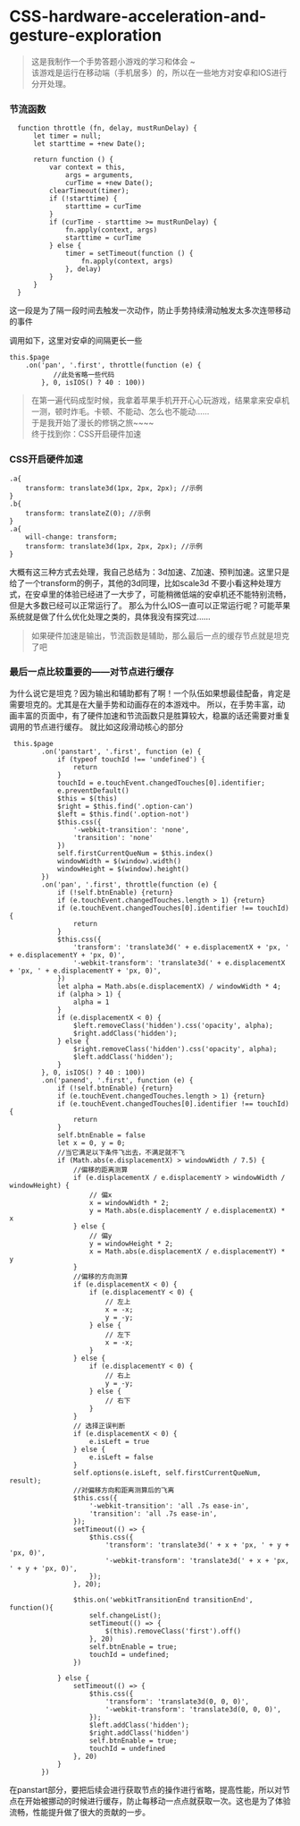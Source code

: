 # CSS-hardware-acceleration-and-gesture-exploration
> 这是我制作一个手势答题小游戏的学习和体会 ~ <br/>
> 该游戏是运行在移动端（手机居多）的，所以在一些地方对安卓和IOS进行分开处理。

<h3>节流函数</h3>

      function throttle (fn, delay, mustRunDelay) {
          let timer = null;
          let starttime = +new Date();

          return function () {
              var context = this,
                  args = arguments,
                  curTime = +new Date();
              clearTimeout(timer);
              if (!starttime) {
                  starttime = curTime
              }
              if (curTime - starttime >= mustRunDelay) {
                  fn.apply(context, args)
                  starttime = curTime
              } else {
                  timer = setTimeout(function () {
                      fn.apply(context, args)
                  }, delay)
              }
          }
      }
  
这一段是为了隔一段时间去触发一次动作，防止手势持续滑动触发太多次连带移动的事件

调用如下，这里对安卓的间隔更长一些

    this.$page
        .on('pan', '.first', throttle(function (e) {
               //此处省略一些代码
            }, 0, isIOS() ? 40 : 100))


> 在第一遍代码成型时候，我拿着苹果手机开开心心玩游戏，结果拿来安卓机一测，顿时炸毛。卡顿、不能动、怎么也不能动……<br/>
> 于是我开始了漫长的修锅之旅~~~~ <br/>
> 终于找到你：CSS开启硬件加速

<h3>CSS开启硬件加速</h3>

    .a{
        transform: translate3d(1px, 2px, 2px); //示例
    }
    .b{
        transform: translateZ(0); //示例
    } 
    .a{
        will-change: transform;
        transform: translate3d(1px, 2px, 2px); //示例
    }
    
大概有这三种方式去处理，我自己总结为：3d加速、Z加速、预判加速。这里只是给了一个transform的例子，其他的3d同理，比如scale3d
不要小看这种处理方式，在安卓里的体验已经进了一大步了，可能稍微低端的安卓机还不能特别流畅，但是大多数已经可以正常运行了。
那么为什么IOS一直可以正常运行呢？可能苹果系统就是做了什么优化处理之类的，具体我没有探究过……


> 如果硬件加速是输出，节流函数是辅助，那么最后一点的缓存节点就是坦克了吧

<h3>最后一点比较重要的——对节点进行缓存</h3>

为什么说它是坦克？因为输出和辅助都有了啊！一个队伍如果想最佳配备，肯定是需要坦克的。尤其是在大量手势和动画存在的本游戏中。
所以，在手势丰富，动画丰富的页面中，有了硬件加速和节流函数只是胜算较大，稳赢的话还需要对重复调用的节点进行缓存。
就比如这段滑动核心的部分

     this.$page
            .on('panstart', '.first', function (e) {
                if (typeof touchId !== 'undefined') {
                    return
                }
                touchId = e.touchEvent.changedTouches[0].identifier;
                e.preventDefault()
                $this = $(this)
                $right = $this.find('.option-can')
                $left = $this.find('.option-not')
                $this.css({
                    '-webkit-transition': 'none',
                    'transition': 'none'
                })
                self.firstCurrentQueNum = $this.index()
                windowWidth = $(window).width()
                windowHeight = $(window).height()
            })
            .on('pan', '.first', throttle(function (e) {
                if (!self.btnEnable) {return}
                if (e.touchEvent.changedTouches.length > 1) {return}
                if (e.touchEvent.changedTouches[0].identifier !== touchId) {
                    return
                }
                $this.css({
                    'transform': 'translate3d(' + e.displacementX + 'px, ' + e.displacementY + 'px, 0)',
                    '-webkit-transform': 'translate3d(' + e.displacementX + 'px, ' + e.displacementY + 'px, 0)',
                })
                let alpha = Math.abs(e.displacementX) / windowWidth * 4;
                if (alpha > 1) {
                    alpha = 1
                }
                if (e.displacementX < 0) {
                    $left.removeClass('hidden').css('opacity', alpha);
                    $right.addClass('hidden');
                } else {
                    $right.removeClass('hidden').css('opacity', alpha);
                    $left.addClass('hidden');
                }
            }, 0, isIOS() ? 40 : 100))
            .on('panend', '.first', function (e) {
                if (!self.btnEnable) {return}
                if (e.touchEvent.changedTouches.length > 1) {return}
                if (e.touchEvent.changedTouches[0].identifier !== touchId) {
                    return
                }
                self.btnEnable = false
                let x = 0, y = 0;
                //当它满足以下条件飞出去，不满足就不飞
                if (Math.abs(e.displacementX) > windowWidth / 7.5) {
                    //偏移的距离测算
                    if (e.displacementX / e.displacementY > windowWidth / windowHeight) {
                        // 偏x
                        x = windowWidth * 2;
                        y = Math.abs(e.displacementY / e.displacementX) * x
                    } else {
                        // 偏y
                        y = windowHeight * 2;
                        x = Math.abs(e.displacementX / e.displacementY) * y
                    }
                    //偏移的方向测算
                    if (e.displacementX < 0) {
                        if (e.displacementY < 0) {
                            // 左上
                            x = -x;
                            y = -y;
                        } else {
                            // 左下
                            x = -x;
                        }
                    } else {
                        if (e.displacementY < 0) {
                            // 右上
                            y = -y;
                        } else {
                            // 右下
                        }
                    }
                    // 选择正误判断
                    if (e.displacementX < 0) {
                        e.isLeft = true
                    } else {
                        e.isLeft = false
                    }
                    self.options(e.isLeft, self.firstCurrentQueNum, result);
                    //对偏移方向和距离测算后的飞离
                    $this.css({
                        '-webkit-transition': 'all .7s ease-in',
                        'transition': 'all .7s ease-in',
                    });
                    setTimeout(() => {
                        $this.css({
                            'transform': 'translate3d(' + x + 'px, ' + y + 'px, 0)',
                            '-webkit-transform': 'translate3d(' + x + 'px, ' + y + 'px, 0)',
                        });
                    }, 20);

                    $this.on('webkitTransitionEnd transitionEnd', function(){
                        self.changeList();
                        setTimeout(() => {
                            $(this).removeClass('first').off()
                        }, 20)
                        self.btnEnable = true;
                        touchId = undefined;
                    })

                } else {
                    setTimeout(() => {
                        $this.css({
                            'transform': 'translate3d(0, 0, 0)',
                            '-webkit-transform': 'translate3d(0, 0, 0)',
                        });
                        $left.addClass('hidden');
                        $right.addClass('hidden')
                        self.btnEnable = true;
                        touchId = undefined
                    }, 20)
                }
            })
  
在panstart部分，要把后续会进行获取节点的操作进行省略，提高性能，所以对节点在开始被挪动的时候进行缓存，防止每移动一点点就获取一次。这也是为了体验流畅，性能提升做了很大的贡献的一步。